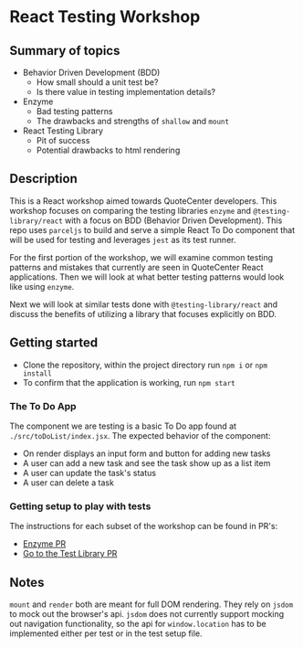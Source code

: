 # React Testing Workshop


## Summary of topics
- Behavior Driven Development (BDD)
  - How small should a unit test be?
  - Is there value in testing implementation details?
- Enzyme
  - Bad testing patterns
  - The drawbacks and strengths of `shallow` and `mount`
- React Testing Library
  - Pit of success
  - Potential drawbacks to html rendering

## Description
This is a React workshop aimed towards QuoteCenter developers. This workshop focuses on comparing the testing libraries `enzyme` and `@testing-library/react` with a focus on BDD (Behavior Driven Development). This repo uses `parceljs` to build and serve a simple React To Do component that will be used for testing and leverages `jest` as its test runner.


For the first portion of the workshop, we will examine common testing patterns and mistakes that currently are seen in QuoteCenter React applications. Then we will look at what better testing patterns would look like using `enzyme`.

Next we will look at similar tests done with `@testing-library/react` and discuss the benefits of utilizing a library that focuses explicitly on BDD.

## Getting started

- Clone the repository, within the project directory run `npm i` or `npm install`
- To confirm that the application is working, run `npm start` 

### The To Do App

The component we are testing is a basic To Do app found at `./src/toDoList/index.jsx`.
The expected behavior of the component:

- On render displays an input form and button for adding new tasks
- A user can add a new task and see the task show up as a list item
- A user can update the task's status 
- A user can delete a task

### Getting setup to play with tests
The instructions for each subset of the workshop can be found in PR's:

- [Enzyme PR](https://github.com/adriene-orange/react-sandbox/pull/1)
- [Go to the Test Library PR](https://github.com/adriene-orange/react-sandbox/pull/2)


## Notes
`mount` and `render` both are meant for full DOM rendering. They rely on `jsdom` to mock out the browser's api. `jsdom` does not currently support mocking out navigation functionality, so the api for `window.location` has to be implemented either per test or in the test setup file.